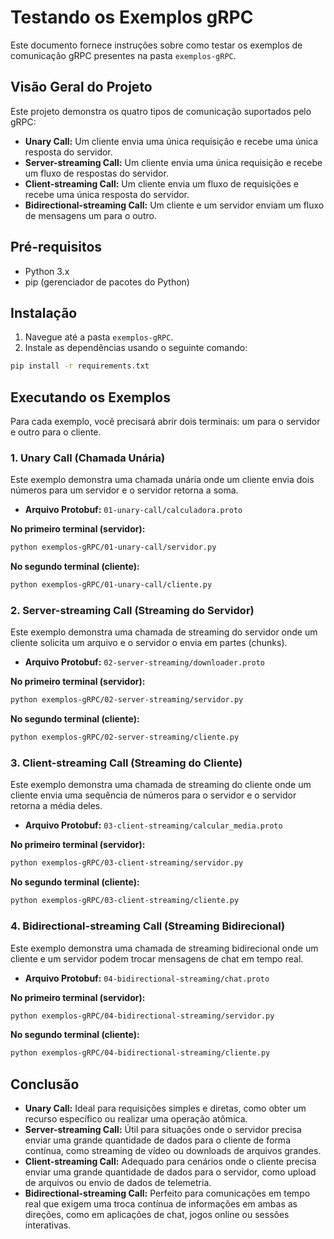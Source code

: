 # Testando os Exemplos gRPC

Este documento fornece instruções sobre como testar os exemplos de comunicação gRPC presentes na pasta `exemplos-gRPC`.

## Visão Geral do Projeto

Este projeto demonstra os quatro tipos de comunicação suportados pelo gRPC:

  * **Unary Call:** Um cliente envia uma única requisição e recebe uma única resposta do servidor.
  * **Server-streaming Call:** Um cliente envia uma única requisição e recebe um fluxo de respostas do servidor.
  * **Client-streaming Call:** Um cliente envia um fluxo de requisições e recebe uma única resposta do servidor.
  * **Bidirectional-streaming Call:** Um cliente e um servidor enviam um fluxo de mensagens um para o outro.

## Pré-requisitos

  * Python 3.x
  * pip (gerenciador de pacotes do Python)

## Instalação

1.  Navegue até a pasta `exemplos-gRPC`.
2.  Instale as dependências usando o seguinte comando:

<!-- end list -->

```bash
pip install -r requirements.txt
```

## Executando os Exemplos

Para cada exemplo, você precisará abrir dois terminais: um para o servidor e outro para o cliente.

### 1\. Unary Call (Chamada Unária)

Este exemplo demonstra uma chamada unária onde um cliente envia dois números para um servidor e o servidor retorna a soma.

  * **Arquivo Protobuf:** `01-unary-call/calculadora.proto`

**No primeiro terminal (servidor):**

```bash
python exemplos-gRPC/01-unary-call/servidor.py
```

**No segundo terminal (cliente):**

```bash
python exemplos-gRPC/01-unary-call/cliente.py
```

### 2\. Server-streaming Call (Streaming do Servidor)

Este exemplo demonstra uma chamada de streaming do servidor onde um cliente solicita um arquivo e o servidor o envia em partes (chunks).

  * **Arquivo Protobuf:** `02-server-streaming/downloader.proto`

**No primeiro terminal (servidor):**

```bash
python exemplos-gRPC/02-server-streaming/servidor.py
```

**No segundo terminal (cliente):**

```bash
python exemplos-gRPC/02-server-streaming/cliente.py
```

### 3\. Client-streaming Call (Streaming do Cliente)

Este exemplo demonstra uma chamada de streaming do cliente onde um cliente envia uma sequência de números para o servidor e o servidor retorna a média deles.

  * **Arquivo Protobuf:** `03-client-streaming/calcular_media.proto`

**No primeiro terminal (servidor):**

```bash
python exemplos-gRPC/03-client-streaming/servidor.py
```

**No segundo terminal (cliente):**

```bash
python exemplos-gRPC/03-client-streaming/cliente.py
```

### 4\. Bidirectional-streaming Call (Streaming Bidirecional)

Este exemplo demonstra uma chamada de streaming bidirecional onde um cliente e um servidor podem trocar mensagens de chat em tempo real.

  * **Arquivo Protobuf:** `04-bidirectional-streaming/chat.proto`

**No primeiro terminal (servidor):**

```bash
python exemplos-gRPC/04-bidirectional-streaming/servidor.py
```

**No segundo terminal (cliente):**

```bash
python exemplos-gRPC/04-bidirectional-streaming/cliente.py
```

## Conclusão

  * **Unary Call:** Ideal para requisições simples e diretas, como obter um recurso específico ou realizar uma operação atômica.
  * **Server-streaming Call:** Útil para situações onde o servidor precisa enviar uma grande quantidade de dados para o cliente de forma contínua, como streaming de vídeo ou downloads de arquivos grandes.
  * **Client-streaming Call:** Adequado para cenários onde o cliente precisa enviar uma grande quantidade de dados para o servidor, como upload de arquivos ou envio de dados de telemetria.
  * **Bidirectional-streaming Call:** Perfeito para comunicações em tempo real que exigem uma troca contínua de informações em ambas as direções, como em aplicações de chat, jogos online ou sessões interativas.